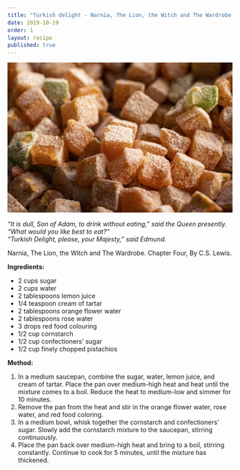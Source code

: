 ```yaml
---
title: "Turkish delight - Narnia, The Lion, the Witch and The Wardrobe "
date: 2019-10-19
order: 1
layout: recipe
published: true
---
```

![](../uploads/turkish-delight-6757762_1280.jpg "Turkish delight ")

*“It is dull, Son of Adam, to drink without eating,” said the Queen presently. “What would you like best to eat?”*\
*“Turkish Delight, please, your Majesty,” said Edmund.*

  Narnia, The Lion, the Witch and The Wardrobe. Chapter Four, By  C.S. Lewis.

**Ingredients:**

* 2 cups sugar 
* 2 cups water
* 2 tablespoons lemon juice
* 1/4 teaspoon cream of tartar
* 2 tablespoons orange flower water
* 2 tablespoons rose water
* 3 drops red food colouring
* 1/2 cup cornstarch 
* 1/2 cup confectioners’ sugar
* 1/2 cup finely chopped pistachios

**Method:**

1. In a medium saucepan, combine the sugar, water, lemon juice, and cream of tartar. Place the pan over medium-high heat and heat until the mixture comes to a boil. Reduce the heat to medium-low and simmer for 10 minutes.
2. Remove the pan from the heat and stir in the orange flower water, rose water, and red food coloring.
3. In a medium bowl, whisk together the cornstarch and confectioners’ sugar. Slowly add the cornstarch mixture to the saucepan, stirring continuously.
4. Place the pan back over medium-high heat and bring to a boil, stirring constantly. Continue to cook for 5 minutes, until the mixture has thickened.